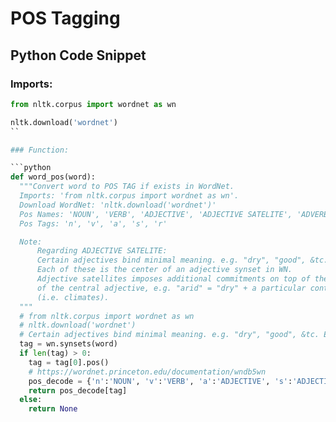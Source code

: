 # POS Tagging

## Python Code Snippet

### Imports:

```python
from nltk.corpus import wordnet as wn

nltk.download('wordnet')
``

### Function:

```python
def word_pos(word):
  """Convert word to POS TAG if exists in WordNet.
  Imports: 'from nltk.corpus import wordnet as wn'.
  Download WordNet: 'nltk.download('wordnet')'
  Pos Names: 'NOUN', 'VERB', 'ADJECTIVE', 'ADJECTIVE SATELITE', 'ADVERB'
  Pos Tags: 'n', 'v', 'a', 's', 'r'

  Note:
      Regarding ADJECTIVE SATELITE:
      Certain adjectives bind minimal meaning. e.g. "dry", "good", &tc. 
      Each of these is the center of an adjective synset in WN.
      Adjective satellites imposes additional commitments on top of the meaning
      of the central adjective, e.g. "arid" = "dry" + a particular context 
      (i.e. climates).
  """
  # from nltk.corpus import wordnet as wn
  # nltk.download('wordnet')
  # Certain adjectives bind minimal meaning. e.g. "dry", "good", &tc. Each of these is the center of an adjective synset in WN.
  tag = wn.synsets(word)
  if len(tag) > 0:
    tag = tag[0].pos()
    # https://wordnet.princeton.edu/documentation/wndb5wn
    pos_decode = {'n':'NOUN', 'v':'VERB', 'a':'ADJECTIVE', 's':'ADJECTIVE SATELITE', 'r':'ADVERB'}
    return pos_decode[tag]
  else:
    return None
```
